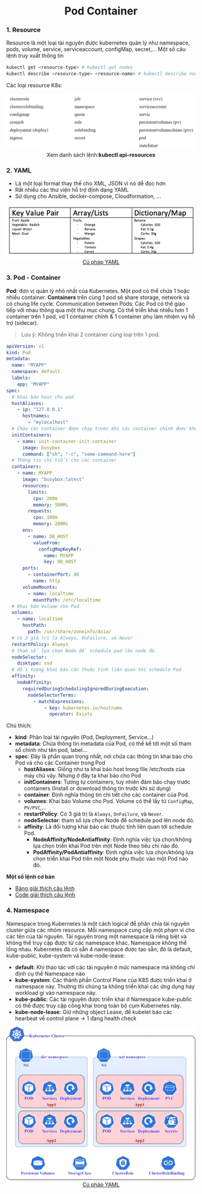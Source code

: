 <h1 align="center">Pod Container</h1>

### 1. Resource

Resource là một loại tài nguyên được kubernetes quản lý như namespace, pods, volume, service, serviceaccount, configMap, secret,…
Một số câu lệnh truy xuất thông tin

```bash
kubectl get <resource-type> # kubectl get nodes
kubectl describe <resource-type> <resource-name> # kubectl describe node node1
```

Các loại resource K8s:

<div align="center">
  <div><img src="/assets/images/resource.png" alt="kubectl api-resources"></div>
  <span>Xem danh sách lệnh:</span><b>kubectl api-resources</b>
</div>

### 2. YAML

- Là một loại format thay thế cho XML, JSON vì nó dễ đọc hơn
- Rất nhiều các thư viện hỗ trợ định dạng YAML
- Sử dụng cho Ansible, docker-compose, Cloudformation, ...

<div align="center">
  <div><img src="/assets/images/yaml.png" alt="Cú pháp YAML"></div>
  <a href="https://developer.ibm.com/tutorials/yaml-basics-and-usage-in-kubernetes/">Cú pháp YAML</a>
</div>

### 3. Pod - Container

**Pod**: đơn vị quản lý nhỏ nhất của Kubernetes. Một pod có thể chứa 1 hoặc nhiều container.
**Containers** trên cùng 1 pod sẽ share storage, network và có chung life cycle.
Communication between Pods: Các Pod có thể giao tiếp với nhau thông qua một thư mục chung.
Có thể triển khai nhiều hơn 1 container trên 1 pod, vd 1 container chính & 1 container phụ làm nhiệm vụ hỗ trợ (sidecar).

> Lưu ý: Không triển khai 2 container cùng loại trên 1 pod.

```yaml
apiVersion: v1
kind: Pod
metadata:
  name: "MYAPP"
  namespace: default
  labels:
    app: "MYAPP"
spec:
  # khai báo host cho pod
  hostAliases:
    - ip: "127.0.0.1"
      hostnames:
        - "mylocalhost"
  # Chứa các container được chạy trước khi các container chính được khởi chạy.
  initContainers:
    - name: init-container-init-container
      image: busybox
      command: ["sh", "-c", "some-command-here"]
  # Thông tin chi tiết cho các container
  containers:
    - name: MYAPP
      image: "busybox:latest"
      resources:
        limits:
          cpu: 200m
          memory: 500Mi
        requests:
          cpu: 100m
          memory: 200Mi
      env:
        - name: DB_HOST
          valueFrom:
            configMapKeyRef:
              name: MYAPP
              key: DB_HOST
      ports:
        - containerPort: 80
          name: http
      volumeMounts:
        - name: localtime
          mountPath: /etc/localtime
  # Khai báo Volume cho Pod
  volumes:
    - name: localtime
      hostPath:
        path: /usr/share/zoneinfo/Asia/
  # Có 3 giá trị là Always, OnFailure, và Never
  restartPolicy: Always
  # tham số lựa chọn Node để schedule pod lên node đó.
  nodeSelector:
    disktype: ssd
  # đối tượng khai báo các thuộc tính liên quan tới schedule Pod
  affinity:
    nodeAffinity:
      requiredDuringSchedulingIgnoredDuringExecution:
        nodeSelectorTerms:
          - matchExpressions:
              - key: kubernetes.io/hostname
                operator: Exists
```

Chú thích:

- **kind**: Phân loại tài nguyên (Pod, Deployment, Service...)
- **metadata**: Chứa thông tin metadata của Pod, có thể kể tới một số tham số chính như tên pod, label...
- **spec**: Đây là phần quan trọng nhất, nơi chứa các thông tin khai báo cho Pod và cho các Container trong Pod
  - **hostAliases**: Giống như ta khai báo host trong file /etc/hosts của máy chủ vậy. Nhưng ở đây ta khai báo cho Pod
  - **initContainers**: Tương tự containers, tuy nhiên đảm bảo chạy trước containers (Install or download thông tin trước khi sử dụng)
  - **container**: Định nghĩa thông tin chi tiết cho các container của Pod.
  - **volumes**: Khai báo Volume cho Pod. Volume có thể lấy từ `ConfigMap`, `PV/PVC`,...
  - **restartPolicy**: Có 3 giá trị là `Always`, `OnFailure`, và `Never`.
  - **nodeSelector**: tham số lựa chọn Node để schedule pod lên node đó.
  - **affinity**: Là đối tượng khai báo các thuộc tính liên quan tới schedule Pod.
    - **NodeAffinity/NodeAntiaffinity**: Định nghĩa việc lựa chọn/không lựa chọn triển khai Pod trên một Node theo tiêu chí nào đó.
    - **PodAffinity/PodAntiaffinity**: Định nghĩa việc lựa chọn/không lựa chọn triển khai Pod trên một Node phụ thuộc vào một Pod nào đó.

**Một số lệnh cơ bản**

- [Bảng giải thích câu lệnh](/sample/pod/pod.md)
- [Code giải thích câu lệnh](/sample/pod/pod.sh)

### 4. Namespace

Namespace trong Kubernetes là một cách logical để phân chia tài nguyên cluster giữa các nhóm resource.
Mỗi namespace cung cấp một phạm vi cho các tên của tài nguyên. Tài nguyên trong một namespace là riêng biệt và không thể truy cập được từ các namespace khác.
Namespace không thể lồng nhau.
Kubernetes đã có sẵn 4 namespace được tạo sẵn, đó là default, kube-public, kube-system và kube-node-lease:
- **default**: Khi thao tác với các tài nguyên ở mức namespace mà không chỉ định cụ thể Namespace nào
- **kube-system**:  Các thành phần Control Plane của K8S được triển khai ở namespace này. Thường thì chúng ta không triển khai các ứng dụng hay workload gì vào namespace này.
- **kube-public**: Các tài nguyên được triển khai ở Namespace kube-public có thể được truy cập công khai trong toàn bộ cụm Kubernetes này.
- **kube-node-lease**: Giữ những object Lease, để kubelet báo các hearbeat về control plane → 1 đang health check

<div align="center">
  <div><img src="/assets/images/namespace.jpeg" alt="Cú pháp YAML"></div>
  <a href="https://developer.ibm.com/tutorials/yaml-basics-and-usage-in-kubernetes/">Cú pháp YAML</a>
</div>
